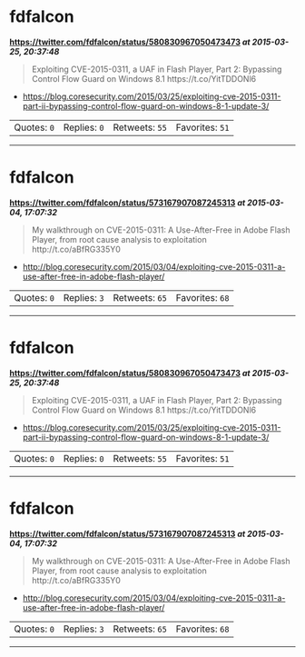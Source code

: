 # fdfalcon
**https://twitter.com/fdfalcon/status/580830967050473473 _at 2015-03-25, 20:37:48_**
<blockquote>
Exploiting CVE-2015-0311, a UAF in Flash Player, Part 2: Bypassing Control Flow Guard on Windows 8.1 https://t.co/YitTDDONl6
</blockquote>

* https://blog.coresecurity.com/2015/03/25/exploiting-cve-2015-0311-part-ii-bypassing-control-flow-guard-on-windows-8-1-update-3/

<table><tr>
<td>Quotes: <code>0</code></td>
<td>Replies: <code>0</code></td>
<td>Retweets: <code>55</code></td>
<td>Favorites: <code>51</code></td>
</tr></table>

---

# fdfalcon
**https://twitter.com/fdfalcon/status/573167907087245313 _at 2015-03-04, 17:07:32_**
<blockquote>
My walkthrough on CVE-2015-0311: A Use-After-Free in Adobe Flash Player, from root cause analysis to exploitation http://t.co/aBfRG335Y0
</blockquote>

* http://blog.coresecurity.com/2015/03/04/exploiting-cve-2015-0311-a-use-after-free-in-adobe-flash-player/

<table><tr>
<td>Quotes: <code>0</code></td>
<td>Replies: <code>3</code></td>
<td>Retweets: <code>65</code></td>
<td>Favorites: <code>68</code></td>
</tr></table>

---

# fdfalcon
**https://twitter.com/fdfalcon/status/580830967050473473 _at 2015-03-25, 20:37:48_**
<blockquote>
Exploiting CVE-2015-0311, a UAF in Flash Player, Part 2: Bypassing Control Flow Guard on Windows 8.1 https://t.co/YitTDDONl6
</blockquote>

* https://blog.coresecurity.com/2015/03/25/exploiting-cve-2015-0311-part-ii-bypassing-control-flow-guard-on-windows-8-1-update-3/

<table><tr>
<td>Quotes: <code>0</code></td>
<td>Replies: <code>0</code></td>
<td>Retweets: <code>55</code></td>
<td>Favorites: <code>51</code></td>
</tr></table>

---

# fdfalcon
**https://twitter.com/fdfalcon/status/573167907087245313 _at 2015-03-04, 17:07:32_**
<blockquote>
My walkthrough on CVE-2015-0311: A Use-After-Free in Adobe Flash Player, from root cause analysis to exploitation http://t.co/aBfRG335Y0
</blockquote>

* http://blog.coresecurity.com/2015/03/04/exploiting-cve-2015-0311-a-use-after-free-in-adobe-flash-player/

<table><tr>
<td>Quotes: <code>0</code></td>
<td>Replies: <code>3</code></td>
<td>Retweets: <code>65</code></td>
<td>Favorites: <code>68</code></td>
</tr></table>

---

